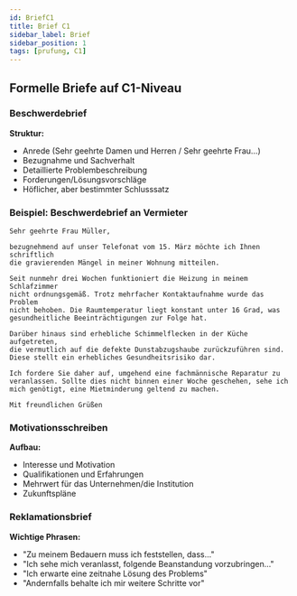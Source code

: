 ```yaml
---
id: BriefC1
title: Brief C1
sidebar_label: Brief
sidebar_position: 1
tags: [prufung, C1]
---
```


## Formelle Briefe auf C1-Niveau

### Beschwerdebrief

**Struktur:**
- Anrede (Sehr geehrte Damen und Herren / Sehr geehrte Frau...)
- Bezugnahme und Sachverhalt
- Detaillierte Problembeschreibung
- Forderungen/Lösungsvorschläge
- Höflicher, aber bestimmter Schlusssatz

### Beispiel: Beschwerdebrief an Vermieter

```text
Sehr geehrte Frau Müller,

bezugnehmend auf unser Telefonat vom 15. März möchte ich Ihnen schriftlich 
die gravierenden Mängel in meiner Wohnung mitteilen.

Seit nunmehr drei Wochen funktioniert die Heizung in meinem Schlafzimmer 
nicht ordnungsgemäß. Trotz mehrfacher Kontaktaufnahme wurde das Problem 
nicht behoben. Die Raumtemperatur liegt konstant unter 16 Grad, was 
gesundheitliche Beeinträchtigungen zur Folge hat.

Darüber hinaus sind erhebliche Schimmelflecken in der Küche aufgetreten, 
die vermutlich auf die defekte Dunstabzugshaube zurückzuführen sind. 
Diese stellt ein erhebliches Gesundheitsrisiko dar.

Ich fordere Sie daher auf, umgehend eine fachmännische Reparatur zu 
veranlassen. Sollte dies nicht binnen einer Woche geschehen, sehe ich 
mich genötigt, eine Mietminderung geltend zu machen.

Mit freundlichen Grüßen
```

### Motivationsschreiben

**Aufbau:**
- Interesse und Motivation
- Qualifikationen und Erfahrungen
- Mehrwert für das Unternehmen/die Institution
- Zukunftspläne

### Reklamationsbrief

**Wichtige Phrasen:**
- "Zu meinem Bedauern muss ich feststellen, dass..."
- "Ich sehe mich veranlasst, folgende Beanstandung vorzubringen..."
- "Ich erwarte eine zeitnahe Lösung des Problems"
- "Andernfalls behalte ich mir weitere Schritte vor"